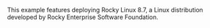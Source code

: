 This example features deploying Rocky Linux 8.7, a Linux distribution developed by Rocky Enterprise Software Foundation.